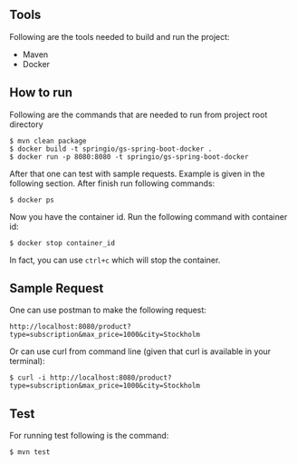 ## Tools
Following are the tools needed to build and run the project:
- Maven
- Docker

## How to run
Following are the commands that are needed to run from project root directory

    $ mvn clean package
    $ docker build -t springio/gs-spring-boot-docker .
    $ docker run -p 8080:8080 -t springio/gs-spring-boot-docker
    
After that one can test with sample requests. Example is given in the following section. After finish run following commands:
    
    $ docker ps
   
Now you have the container id. Run the following command with container id:
   
    $ docker stop container_id
    
In fact, you can use `ctrl+c` which will stop the container. 

## Sample Request
One can use postman to make the following request:

    http://localhost:8080/product?type=subscription&max_price=1000&city=Stockholm

Or can use curl from command line (given that curl is available in your terminal):
    
    $ curl -i http://localhost:8080/product?type=subscription&max_price=1000&city=Stockholm
    
## Test
For running test following is the command:
    
    $ mvn test

